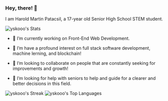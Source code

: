 ###                                                          Hey, there! 👋 
I am Harold Martin Patacsil, a 17-year old Senior High School STEM student.  

  ![yskooo's Stats](https://github-readme-stats.vercel.app/api?username=yskooo&theme=react&show_icons=true&hide_border=false&count_private=true)

<!--**yskooo/yskooo** is a ✨ _special_ ✨ repository because its `README.md` (this file) appears on your GitHub profile.

Here are some ideas to get you started: -->

- 🔭 I’m currently working on Front-End Web Development.

- 🌱 I’m have a profound interest on full stack software development, machine lerning, and blockchain!

- 👯 I’m looking to collaborate on people that are constantly seeking for improvements and growth!

- 🤔 I’m looking for help with seniors to help and guide for a clearer and better  decisions in this field. 
<!-- 💬 Ask me about ...
- 📫 How to reach me: ...
- ⚡ Fun fact: ... -->

   ![yskooo's Streak](https://github-readme-streak-stats.herokuapp.com/?user=yskooo&theme=react&hide_border=false)
   ![yskooo's Top Languages](https://github-readme-stats.vercel.app/api/top-langs/?username=yskooo&theme=react&show_icons=true&hide_border=false&layout=compact)

